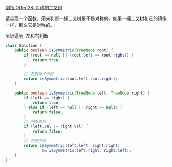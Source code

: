 [剑指 Offer 28. 对称的二叉树](https://leetcode-cn.com/problems/dui-cheng-de-er-cha-shu-lcof/)

请实现一个函数，用来判断一棵二叉树是不是对称的。如果一棵二叉树和它的镜像一样，那么它是对称的。

层级遍历, 左和右判断

```java
class Solution {
	public boolean isSymmetric(TreeNode root) {
        if (root == null || (root.left == root.right)) {
            return true;
        }

        // 左右两个子树		
		return isSymmetric(root.left,root.right);
    }
	
	public boolean isSymmetric(TreeNode left, TreeNode right) {
		if (left == right) {
			return true;
		} else if (left == null || right == null) {
			return false;
		}
		// 判断本层
		if (left.val != right.val) {
			return false;
		}
		// 判断子层
		return isSymmetric(left.left, right.right)
				&& isSymmetric(left.right, right.left);		
	}
}
```












